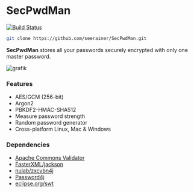 # SecPwdMan

[![Build Status](https://github.com/seerainer/SecPwdMan/actions/workflows/gradle.yml/badge.svg)](https://github.com/seerainer/SecPwdMan/actions/workflows/gradle.yml)

~~~ sh
git clone https://github.com/seerainer/SecPwdMan.git
~~~

**SecPwdMan** stores all your passwords securely encrypted with only one master password.

![grafik](https://github.com/seerainer/SecPwdMan/assets/50533219/95b4149a-e890-4efd-8707-d76edfd086db)

### Features

- AES/GCM (256-bit)
- Argon2
- PBKDF2-HMAC-SHA512
- Measure password strength
- Random password generator
- Cross-platform Linux, Mac & Windows

### Dependencies

- [Apache Commons Validator](https://commons.apache.org/proper/commons-validator/)
- [FasterXML/jackson](https://github.com/FasterXML/jackson)
- [nulab/zxcvbn4j](https://github.com/nulab/zxcvbn4j)
- [Password4j](https://github.com/Password4j/password4j)
- [eclipse.org/swt](https://www.eclipse.org/swt/)
